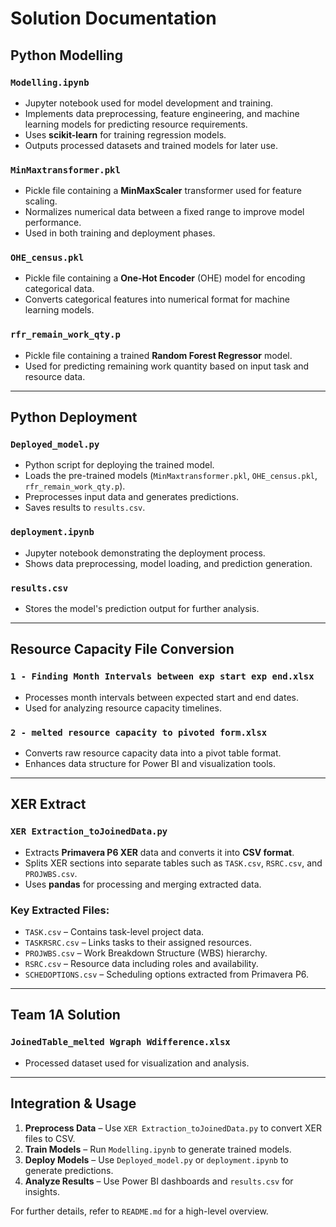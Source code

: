# Solution Documentation

## **Python Modelling**

### `Modelling.ipynb`
- Jupyter notebook used for model development and training.
- Implements data preprocessing, feature engineering, and machine learning models for predicting resource requirements.
- Uses **scikit-learn** for training regression models.
- Outputs processed datasets and trained models for later use.

### `MinMaxtransformer.pkl`
- Pickle file containing a **MinMaxScaler** transformer used for feature scaling.
- Normalizes numerical data between a fixed range to improve model performance.
- Used in both training and deployment phases.

### `OHE_census.pkl`
- Pickle file containing a **One-Hot Encoder** (OHE) model for encoding categorical data.
- Converts categorical features into numerical format for machine learning models.

### `rfr_remain_work_qty.p`
- Pickle file containing a trained **Random Forest Regressor** model.
- Used for predicting remaining work quantity based on input task and resource data.

---

## **Python Deployment**

### `Deployed_model.py`
- Python script for deploying the trained model.
- Loads the pre-trained models (`MinMaxtransformer.pkl`, `OHE_census.pkl`, `rfr_remain_work_qty.p`).
- Preprocesses input data and generates predictions.
- Saves results to `results.csv`.

### `deployment.ipynb`
- Jupyter notebook demonstrating the deployment process.
- Shows data preprocessing, model loading, and prediction generation.

### `results.csv`
- Stores the model's prediction output for further analysis.

---

## **Resource Capacity File Conversion**

### `1 - Finding Month Intervals between exp start exp end.xlsx`
- Processes month intervals between expected start and end dates.
- Used for analyzing resource capacity timelines.

### `2 - melted resource capacity to pivoted form.xlsx`
- Converts raw resource capacity data into a pivot table format.
- Enhances data structure for Power BI and visualization tools.

---

## **XER Extract**

### `XER Extraction_toJoinedData.py`
- Extracts **Primavera P6 XER** data and converts it into **CSV format**.
- Splits XER sections into separate tables such as `TASK.csv`, `RSRC.csv`, and `PROJWBS.csv`.
- Uses **pandas** for processing and merging extracted data.

### Key Extracted Files:
- `TASK.csv` – Contains task-level project data.
- `TASKRSRC.csv` – Links tasks to their assigned resources.
- `PROJWBS.csv` – Work Breakdown Structure (WBS) hierarchy.
- `RSRC.csv` – Resource data including roles and availability.
- `SCHEDOPTIONS.csv` – Scheduling options extracted from Primavera P6.

---

## **Team 1A Solution**

### `JoinedTable_melted Wgraph Wdifference.xlsx`
- Processed dataset used for visualization and analysis.

---

## **Integration & Usage**
1. **Preprocess Data** – Use `XER Extraction_toJoinedData.py` to convert XER files to CSV.
2. **Train Models** – Run `Modelling.ipynb` to generate trained models.
3. **Deploy Models** – Use `Deployed_model.py` or `deployment.ipynb` to generate predictions.
4. **Analyze Results** – Use Power BI dashboards and `results.csv` for insights.

For further details, refer to `README.md` for a high-level overview.

